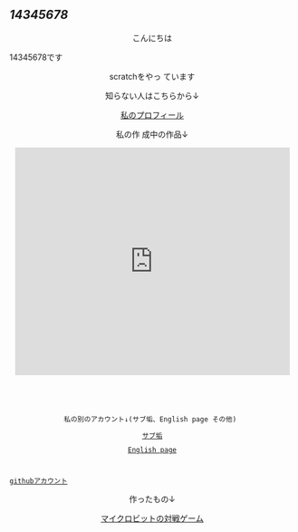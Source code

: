   <!DOCTYPE html>
  <html>
    <head>
      <meta charset="utf-8">
      <meta name="viewport" content="width=device-width, initial-
scale=1">
                    <title>14345678toppage</title>
      <link rel="stylesheet"
href="https://cdn.jsdelivr.net/npm/bulma@0.9.3/css/bulma.min.css">
    </head>
    <body>
    <section class="section">
      <div class="container">
        <p class="subtitle">
          <html lang=ja dir="ltr">
            <head>
              <meta charset="utf-8">
            </head>
<body> <i><a
src="file:///C:/Users/%E5%AE%B6%E6%97%8F/AppData/Local/atom/app-
1.58.0/index.html"><h1>14345678</h1></i></a>
              <a
href="file:///C:/Users/%E5%AE%B6%E6%97%8F/AppData/Local/atom/app-
1.58.0/index.html"><a>
<p style="text-align:center">こんにちは</p><p style="text- align:center">14345678です</p><p style="text-align:center">scratchをやっ ています</p><p style="text-align:center">知らない人はこちらから↓</p><p style="text-align:center"><a class="button" href="https://scratch.mit.edu/users/14345678/" style="text- align:center">私のプロフィール</a></p><p style="text-align:center">私の作 成中の作品↓</p>
          <p style="text-align:center">
            <iframe
src="https://scratch.mit.edu/projects/536578725/embed"
allowtransparency="true" width="485" height="402" frameborder="0"
scrolling="no" allowfullscreen>
          </iframe>
          </p>
          <code>
          <p style="text-align:center">
私の別のアカウント↓(サブ垢、English page その他) </p><p style="text-align:center"><a class="button"
href="https://scratch.mit.edu/users/14345678sub/" style="text- align:center">サブ垢</a></p><p style="text-align:center"><a class="button" href="https://scratch.mit.edu/users/14345678english/" style="text-align:center">English page</a></p>
<a href="" class="btn btn--circle btn--circle-c btn-- shadow"><i class="fas fa-arrow-up"></i></a><p style="text- align:center" ><a href="https://github.com/14345678" class="button">githubアカウント</a></p></code>
<p style="text-align:center">作ったもの↓</p>
<p style="text-align:center"><a href="https://makecode.microbit.org/92863-32250-82736-08865" class="button">マイクロビットの対戦ゲーム</a></p>

